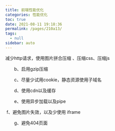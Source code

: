 ```yaml
---
title: 前端性能优化
categories: 性能优化
toc: true
date: 2021-08-11 19:18:36
permalink: /pages/210a13/
tags: 
  - null
sidebar: auto
---
```


减少http请求，使用图片拼合压缩 、压缩css、压缩js

　　b、启用gzip压缩

　　c、尽量少试用cookie，静态资源使用子域名

　　d、使用cdn以及缓存

　　e、使用异步加载以及pipe

​     f、避免图片失效，以及少使用 iframe

　　g、避免404页面